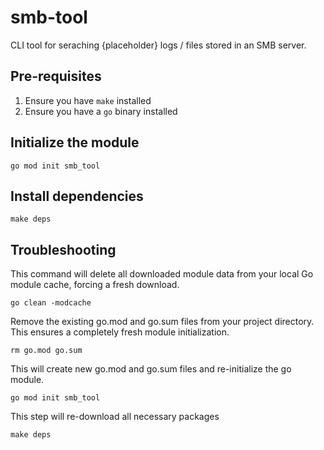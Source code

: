 # smb-tool

CLI tool for seraching {placeholder} logs / files stored in an SMB server.

## Pre-requisites

1. Ensure you have ```make``` installed
2. Ensure you have a ```go``` binary installed

## Initialize the module
```
go mod init smb_tool
```

## Install dependencies
```
make deps
```

## Troubleshooting

This command will delete all downloaded module data from your local Go module cache, forcing a fresh download.
```
go clean -modcache
```

Remove the existing go.mod and go.sum files from your project directory. This ensures a completely fresh module initialization.
```
rm go.mod go.sum
```

This will create new go.mod and go.sum files and re-initialize the go module.
```
go mod init smb_tool
```

This step will re-download all necessary packages
```
make deps
```